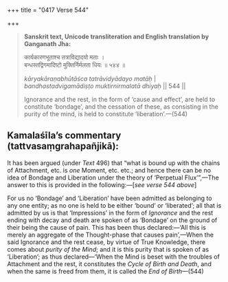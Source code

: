 +++
title = "0417 Verse 544"

+++
> **Sanskrit text, Unicode transliteration and English translation by Ganganath Jha:** 
>
> कार्यकारणभूताश्च तत्राविद्यादयो मताः ।  
> बन्धस्तद्विगमादिष्टो मुक्तिर्निर्मलता धियः ॥ ५४४ ॥ 
>
> *kāryakāraṇabhūtāśca tatrāvidyādayo matāḥ* \|  
> *bandhastadvigamādiṣṭo muktirnirmalatā dhiyaḥ* \|\| 544 \|\| 
>
> Ignorance and the rest, in the form of ‘cause and effect’, are held to constitute ‘bondage’, and the cessation of these, as consisting in the purity of the mind, is held to constitute ‘liberation’.—(544)



## Kamalaśīla’s commentary (tattvasaṃgrahapañjikā):

It has been argued (under *Text* 496) that “what is bound up with the chains of Attachment, etc. is *one* Moment, etc. etc.; and hence there can be no idea of Bondage and Liberation under the theory of ‘Perpetual Flux’”,—The answer to this is provided in the following:—[*see verse 544 above*]

For us no ‘Bondage’ and ‘Liberation’ have been admitted as belonging to any one entity; as no one is held to be either ‘bound’ or ‘liberated’; all that is admitted by us is that ‘Impressions’ in the form of *Ignorance* and the rest ending with decay and death are spoken of as ‘Bondage’ on the ground of their being the cause of pain. This has been thus declared:—‘All this is merely an aggregate of the Thought-phase that causes pain’,—When the said Ignorance and the rest cease, by virtue of True Knowledge, there comes about *purity of the Mind*; and it is this purity that is spoken of as ‘Liberation’; as thus declared—‘When the Mind is beset with the troubles of Attachment and the rest, it constitutes the *Cycle of Birth and Death*, and when the same is freed from them, it is called the *End of Birth*—(544)


